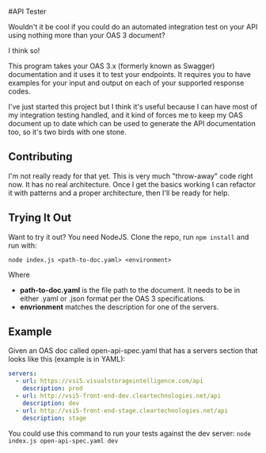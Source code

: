 #API Tester

Wouldn't it be cool if you could do an automated integration test on your API using nothing more than your OAS 3 document?

I think so!

This program takes your OAS 3.x (formerly known as Swagger) documentation and it uses it to test your endpoints.
It requires you to have examples for your input and output on each of your supported response codes.

I've just started this project but I think it's useful because I can have most of my integration
testing handled, and it kind of forces me to keep my OAS document up to date which can be used to generate the API documentation too, so it's two birds with one stone.

## Contributing
I'm not really ready for that yet.  This is very much "throw-away" code right now.  It has no real architecture.  Once
I get the basics working I can refactor it with patterns and a proper architecture, then I'll be ready for help.

## Trying It Out
Want to try it out?  You need NodeJS.  Clone the repo, run ```npm install``` and run with: 

```node index.js <path-to-doc.yaml> <environment>```

Where 
* __path-to-doc.yaml__ is the file path to the document.  It needs to be in either .yaml or .json format per the OAS 3 specifications.
* __envrionment__ matches the description for one of the servers.

## Example

Given an OAS doc called open-api-spec.yaml that has a servers section that looks like this (example is in YAML):
```yaml
servers:
  - url: https://vsi5.visualstorageintelligence.com/api
    description: prod
  - url: http://vsi5-front-end-dev.cleartechnologies.net/api
    description: dev
  - url: http://vsi5-front-end-stage.cleartechnologies.net/api
    description: stage
```

You could use this command to run your tests against the dev server:
```node index.js open-api-spec.yaml dev```

